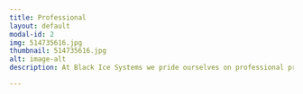 ```yaml
---
title: Professional
layout: default
modal-id: 2
img: 514735616.jpg
thumbnail: 514735616.jpg
alt: image-alt
description: At Black Ice Systems we pride ourselves on professional project delivery. Our own engineering systems and processes are built in line with the requirements of AS61508, the "parent" functional safety standard, which allows us to deliver professional high value results for our customers.

---
```


